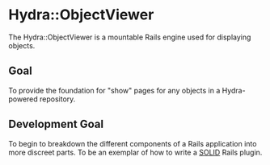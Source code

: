 # Hydra::ObjectViewer

The Hydra::ObjectViewer is a mountable Rails engine used for displaying objects.

## Goal

To provide the foundation for "show" pages for any objects in a Hydra-powered repository.

## Development Goal

To begin to breakdown the different components of a Rails application into more discreet parts.
To be an exemplar of how to write a [SOLID][1] Rails plugin.

[1]:http://en.wikipedia.org/wiki/SOLID_(object-oriented_design)
